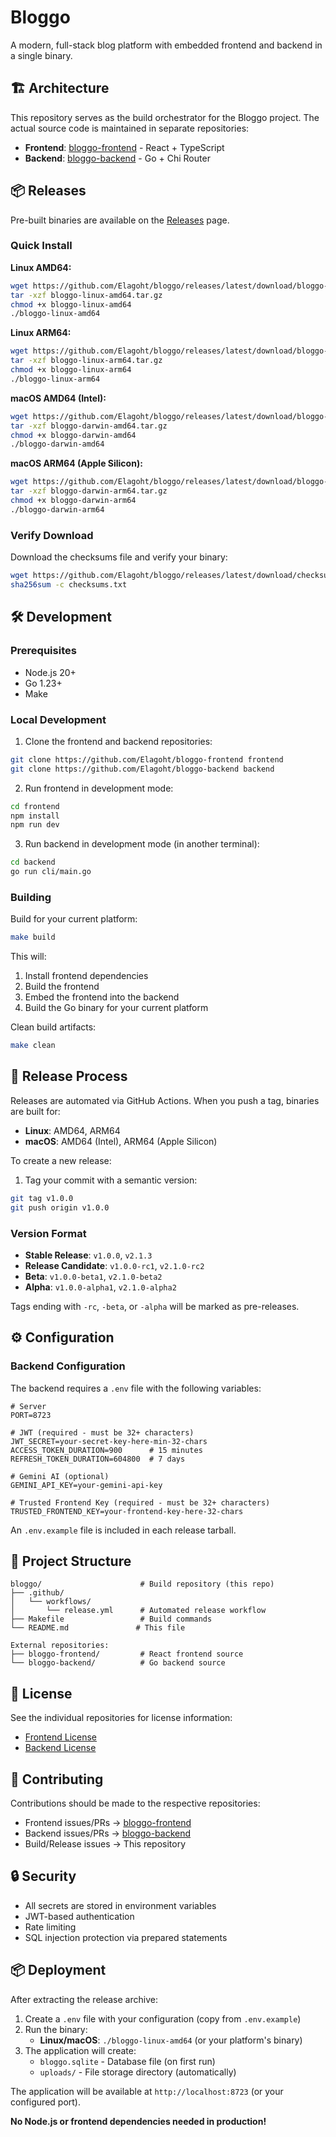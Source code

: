 # Bloggo

A modern, full-stack blog platform with embedded frontend and backend in a single binary.

## 🏗️ Architecture

This repository serves as the build orchestrator for the Bloggo project. The actual source code is maintained in separate repositories:

- **Frontend**: [bloggo-frontend](https://github.com/Elagoht/bloggo-frontend) - React + TypeScript
- **Backend**: [bloggo-backend](https://github.com/Elagoht/bloggo-backend) - Go + Chi Router

## 📦 Releases

Pre-built binaries are available on the [Releases](https://github.com/Elagoht/bloggo/releases) page.

### Quick Install

**Linux AMD64:**

```bash
wget https://github.com/Elagoht/bloggo/releases/latest/download/bloggo-linux-amd64.tar.gz
tar -xzf bloggo-linux-amd64.tar.gz
chmod +x bloggo-linux-amd64
./bloggo-linux-amd64
```

**Linux ARM64:**

```bash
wget https://github.com/Elagoht/bloggo/releases/latest/download/bloggo-linux-arm64.tar.gz
tar -xzf bloggo-linux-arm64.tar.gz
chmod +x bloggo-linux-arm64
./bloggo-linux-arm64
```

**macOS AMD64 (Intel):**

```bash
wget https://github.com/Elagoht/bloggo/releases/latest/download/bloggo-darwin-amd64.tar.gz
tar -xzf bloggo-darwin-amd64.tar.gz
chmod +x bloggo-darwin-amd64
./bloggo-darwin-amd64
```

**macOS ARM64 (Apple Silicon):**

```bash
wget https://github.com/Elagoht/bloggo/releases/latest/download/bloggo-darwin-arm64.tar.gz
tar -xzf bloggo-darwin-arm64.tar.gz
chmod +x bloggo-darwin-arm64
./bloggo-darwin-arm64
```

### Verify Download

Download the checksums file and verify your binary:

```bash
wget https://github.com/Elagoht/bloggo/releases/latest/download/checksums.txt
sha256sum -c checksums.txt
```

## 🛠️ Development

### Prerequisites

- Node.js 20+
- Go 1.23+
- Make

### Local Development

1. Clone the frontend and backend repositories:

```bash
git clone https://github.com/Elagoht/bloggo-frontend frontend
git clone https://github.com/Elagoht/bloggo-backend backend
```

2. Run frontend in development mode:

```bash
cd frontend
npm install
npm run dev
```

3. Run backend in development mode (in another terminal):

```bash
cd backend
go run cli/main.go
```

### Building

Build for your current platform:

```bash
make build
```

This will:

1. Install frontend dependencies
2. Build the frontend
3. Embed the frontend into the backend
4. Build the Go binary for your current platform

Clean build artifacts:

```bash
make clean
```

## 🚀 Release Process

Releases are automated via GitHub Actions. When you push a tag, binaries are built for:

- **Linux**: AMD64, ARM64
- **macOS**: AMD64 (Intel), ARM64 (Apple Silicon)

To create a new release:

1. Tag your commit with a semantic version:

```bash
git tag v1.0.0
git push origin v1.0.0
```

### Version Format

- **Stable Release**: `v1.0.0`, `v2.1.3`
- **Release Candidate**: `v1.0.0-rc1`, `v2.1.0-rc2`
- **Beta**: `v1.0.0-beta1`, `v2.1.0-beta2`
- **Alpha**: `v1.0.0-alpha1`, `v2.1.0-alpha2`

Tags ending with `-rc`, `-beta`, or `-alpha` will be marked as pre-releases.

## ⚙️ Configuration

### Backend Configuration

The backend requires a `.env` file with the following variables:

```env
# Server
PORT=8723

# JWT (required - must be 32+ characters)
JWT_SECRET=your-secret-key-here-min-32-chars
ACCESS_TOKEN_DURATION=900      # 15 minutes
REFRESH_TOKEN_DURATION=604800  # 7 days

# Gemini AI (optional)
GEMINI_API_KEY=your-gemini-api-key

# Trusted Frontend Key (required - must be 32+ characters)
TRUSTED_FRONTEND_KEY=your-frontend-key-here-32-chars
```

An `.env.example` file is included in each release tarball.

## 📂 Project Structure

```
bloggo/                      # Build repository (this repo)
├── .github/
│   └── workflows/
│       └── release.yml      # Automated release workflow
├── Makefile                 # Build commands
└── README.md               # This file

External repositories:
├── bloggo-frontend/         # React frontend source
└── bloggo-backend/          # Go backend source
```

## 📝 License

See the individual repositories for license information:

- [Frontend License](https://github.com/Elagoht/bloggo-frontend/blob/main/LICENSE)
- [Backend License](https://github.com/Elagoht/bloggo-backend/blob/main/LICENSE)

## 🤝 Contributing

Contributions should be made to the respective repositories:

- Frontend issues/PRs → [bloggo-frontend](https://github.com/Elagoht/bloggo-frontend)
- Backend issues/PRs → [bloggo-backend](https://github.com/Elagoht/bloggo-backend)
- Build/Release issues → This repository

## 🔒 Security

- All secrets are stored in environment variables
- JWT-based authentication
- Rate limiting
- SQL injection protection via prepared statements

## 📦 Deployment

After extracting the release archive:

1. Create a `.env` file with your configuration (copy from `.env.example`)
2. Run the binary:
   - **Linux/macOS**: `./bloggo-linux-amd64` (or your platform's binary)
3. The application will create:
   - `bloggo.sqlite` - Database file (on first run)
   - `uploads/` - File storage directory (automatically)

The application will be available at `http://localhost:8723` (or your configured port).

**No Node.js or frontend dependencies needed in production!**
